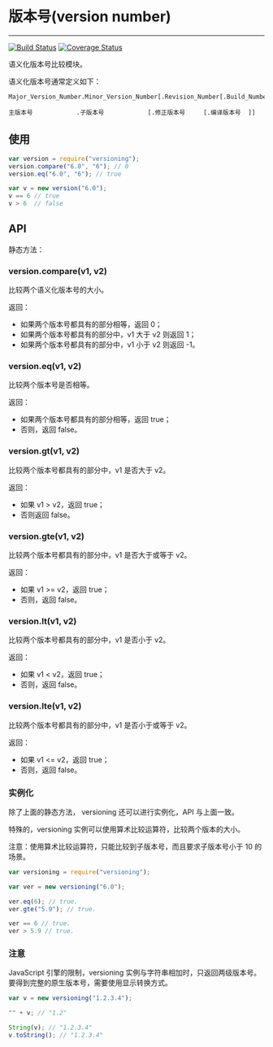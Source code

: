 # 版本号(version number)

----

[![Build Status](https://secure.travis-ci.org/aralejs/versioning.png?branch=master)](https://travis-ci.org/aralejs/versioning)
[![Coverage Status](https://coveralls.io/repos/aralejs/versioning/badge.png?branch=master)](https://coveralls.io/r/aralejs/versioning)

语义化版本号比较模块。

语义化版本号通常定义如下：

    Major_Version_Number.Minor_Version_Number[.Revision_Number[.Build_Number]]

    主版本号            .子版本号            [.修正版本号     [.编译版本号  ]]

## 使用

```javascript
var version = require("versioning");
version.compare("6.0", "6"); // 0
version.eq("6.0", "6"); // true

var v = new version("6.0");
v == 6 // true
v > 6  // false
```

## API

静态方法：

### version.compare(v1, v2)

比较两个语义化版本号的大小。

返回：

* 如果两个版本号都具有的部分相等，返回 0；
* 如果两个版本号都具有的部分中，v1 大于 v2 则返回 1；
* 如果两个版本号都具有的部分中，v1 小于 v2 则返回 -1。


### version.eq(v1, v2)

比较两个版本号是否相等。

返回：

* 如果两个版本号都具有的部分相等，返回 true；
* 否则，返回 false。

### version.gt(v1, v2)

比较两个版本号都具有的部分中，v1 是否大于 v2。

返回：

* 如果 v1 > v2，返回 true；
* 否则返回 false。

### version.gte(v1, v2)

比较两个版本号都具有的部分中，v1 是否大于或等于 v2。

返回：

* 如果 v1 >= v2，返回 true；
* 否则，返回 false。

### version.lt(v1, v2)

比较两个版本号都具有的部分中，v1 是否小于 v2。

返回：

* 如果 v1 < v2，返回 true；
* 否则，返回 false。

### version.lte(v1, v2)

比较两个版本号都具有的部分中，v1 是否小于或等于 v2。

返回：

* 如果 v1 <= v2，返回 true；
* 否则，返回 false。

### 实例化

除了上面的静态方法， versioning 还可以进行实例化，API 与上面一致。

特殊的，versioning 实例可以使用算术比较运算符，比较两个版本的大小。

注意：使用算术比较运算符，只能比较到子版本号，而且要求子版本号小于 10 的场景。

```javascript
var versioning = require("versioning");

var ver = new versioning("6.0");

ver.eq(6); // true.
ver.gte("5.9"); // true.

ver == 6 // true.
ver > 5.9 // true.
```

### 注意

JavaScript 引擎的限制，versioning 实例与字符串相加时，只返回两级版本号。
要得到完整的原生版本号，需要使用显示转换方式。

```javascript
var v = new versioning("1.2.3.4");

"" + v; // "1.2"

String(v); // "1.2.3.4"
v.toString(); // "1.2.3.4"
```
